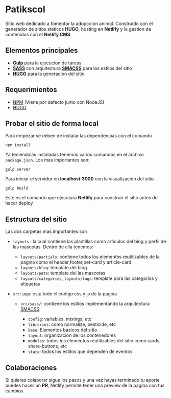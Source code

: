 # Patikscol

Sitio web dedicado a fomentar la adopccion animal. Construido con el generador de sitios staticos **HUGO**,
hosting en **Netlify** y la gestion de contenidos con el **Netlify CMS**.

## Elementos principales
- **[Gulp](https://gulpjs.com/)** para la ejecucion de tareas 
- **[SASS](https://sass-lang.com/)** con arquitectura **[SMACSS](https://smacss.com/)** para los estilos del sitio
- **[HUGO](https://gohugo.io/)** para la generacion del sitio

## Requerimientos 

- [NPM](https://nodejs.org/en/) (Viene por defecto junto con NodeJS)
- [HUGO](https://gohugo.io/getting-started/installing/)

## Probar el sitio de forma local

Para empezar se deben de instalar las dependencias con el comando
```
npm install
```
Ya teniendolas instaladas tenemos varios comandos en el archivo `package.json`. Los mas importantes son:

```
gulp server 
```
Para iniciar el servidor en **localhost:3000** con la visualizacion del sitio

```
gulp build 
```
Este es el comando que ejecutara **Netlify** para construir el sitio antes de hacer deploy


## Estructura del sitio
Las dos carpetas mas importantes son 
- `layouts` : la cual contiene las plantillas como articulos del blog y perfil de las mascotas. Dentro de ella tenemos:
  
  - `layouts/partials`: contiene todos los elementos reutilizables de la pagina como el header,footer,pet-card y article-card
  - `layouts/blog`: template del blog
  - `layouts/pets`: template del las mascotas
  - `layouts/categories`, `layouts/tags`: template para las categorias y etiquetas 
  
- `src`: aqui esta todo el codigo css y js de la pagina

  - `src/sass/`: contiene los estilos implementando la arquitectura [SMACSS](https://smacss.com/)
  
    - `config`: variables, mixings, etc
    - `libraries`: como normalize, pesticide, etc
    - `base`: Elementos basicos del sitio
    - `layout`: organizacion de los contenedores
    - `modules`: todos los elementos reutilizables del sitio como cards, share-buttons, etc
    - `state`: todos los estilos que dependen de eventos

## Colaboraciones
Si quieres colaborar sigue los pasos y una vez hayas terminado tu aporte puedes hacer un **PR**,
Netlify permite tener una preview de la pagina con tus cambios
